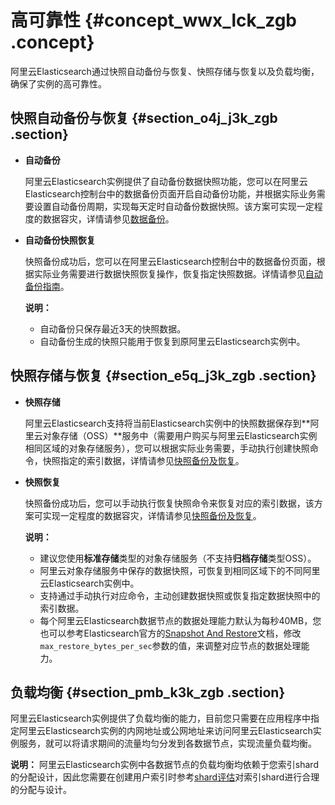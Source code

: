 # 高可靠性 {#concept_wwx_lck_zgb .concept}

阿里云Elasticsearch通过快照自动备份与恢复、快照存储与恢复以及负载均衡，确保了实例的高可靠性。

## 快照自动备份与恢复 {#section_o4j_j3k_zgb .section}

-   **自动备份** 

    阿里云Elasticsearch实例提供了自动备份数据快照功能，您可以在阿里云Elasticsearch控制台中的数据备份页面开启自动备份功能，并根据实际业务需要设置自动备份周期，实现每天定时自动备份数据快照。该方案可实现一定程度的数据容灾，详情请参见[数据备份](../../../../cn.zh-CN/用户指南/实例管理/数据备份/数据备份.md#)。

-   **自动备份快照恢复** 

    快照备份成功后，您可以在阿里云Elasticsearch控制台中的数据备份页面，根据实际业务需要进行数据快照恢复操作，恢复指定快照数据。详情请参见[自动备份指南](../../../../cn.zh-CN/用户指南/实例管理/数据备份/自动备份指南.md)。

    **说明：** 

    -   自动备份只保存最近3天的快照数据。
    -   自动备份生成的快照只能用于恢复到原阿里云Elasticsearch实例中。

## 快照存储与恢复 {#section_e5q_j3k_zgb .section}

-   **快照存储** 

    阿里云Elasticsearch支持将当前Elasticsearch实例中的快照数据保存到**阿里云对象存储（OSS）**服务中（需要用户购买与阿里云Elasticsearch实例相同区域的对象存储服务），您可以根据实际业务需要，手动执行创建快照命令，快照指定的索引数据，详情请参见[快照备份及恢复](../../../../cn.zh-CN/用户指南/快照备份及恢复.md#)。

-   **快照恢复** 

    快照备份成功后，您可以手动执行恢复快照命令来恢复对应的索引数据，该方案可实现一定程度的数据容灾，详情请参见[快照备份及恢复](../../../../cn.zh-CN/用户指南/快照备份及恢复.md#)。

    **说明：** 

    -   建议您使用**标准存储**类型的对象存储服务（不支持**归档存储**类型OSS）。
    -   阿里云对象存储服务中保存的数据快照，可恢复到相同区域下的不同阿里云Elasticsearch实例中。
    -   支持通过手动执行对应命令，主动创建数据快照或恢复指定数据快照中的索引数据。
    -   每个阿里云Elasticsearch数据节点的数据处理能力默认为每秒40MB，您也可以参考Elasticsearch官方的[Snapshot And Restore](https://www.elastic.co/guide/en/elasticsearch/reference/current/modules-snapshots.html)文档，修改`max_restore_bytes_per_sec`参数的值，来调整对应节点的数据处理能力。

## 负载均衡 {#section_pmb_k3k_zgb .section}

阿里云Elasticsearch实例提供了负载均衡的能力，目前您只需要在应用程序中指定阿里云Elasticsearch实例的内网地址或公网地址来访问阿里云Elasticsearch实例服务，就可以将请求期间的流量均匀分发到各数据节点，实现流量负载均衡。

**说明：** 阿里云Elasticsearch实例中各数据节点的负载均衡均依赖于您索引shard的分配设计，因此您需要在创建用户索引时参考[shard评估](../../../../cn.zh-CN//规格容量评估.md#section_tjp_qfl_zgb)对索引shard进行合理的分配与设计。


